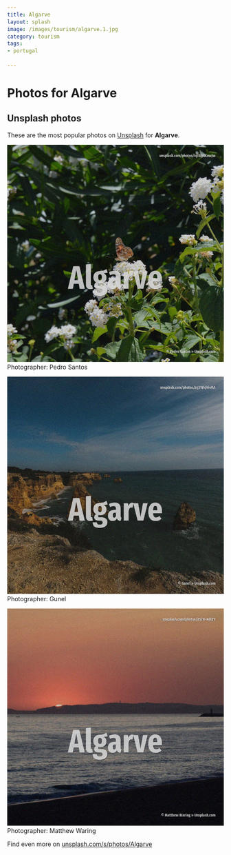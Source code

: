 ```yaml
---
title: Algarve
layout: splash
image: /images/tourism/algarve.1.jpg
category: tourism
tags:
- portugal

---
```

# Photos for Algarve
 
## Unsplash photos
These are the most popular photos on [Unsplash](https://unsplash.com) for **Algarve**.
 
![Algarve](/images/tourism/algarve.1.jpg)
Photographer:  Pedro Santos
 
![Algarve](/images/tourism/algarve.2.jpg)
Photographer:  Gunel
 
![Algarve](/images/tourism/algarve.3.jpg)
Photographer:  Matthew Waring
 
Find even more on [unsplash.com/s/photos/Algarve](https://unsplash.com/s/photos/Algarve)
 
